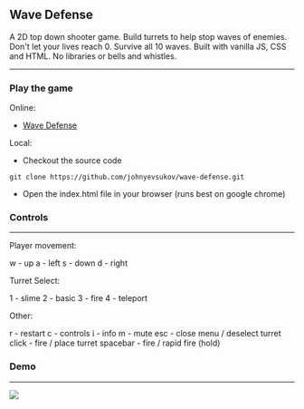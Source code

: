 Wave Defense
----

A 2D top down shooter game. Build turrets to help stop waves of enemies. Don't let your lives reach 0. Survive all 10 waves. Built with vanilla JS, CSS and HTML. No libraries or bells and whistles.

----
### Play the game

Online:

- [Wave Defense](wave-defense.vercel.app/)

Local:

- Checkout the source code

```git clone https://github.com/johnyevsukov/wave-defense.git```

- Open the index.html file in your browser (runs best on google chrome)

### Controls
----

Player movement:

w - up
a - left
s - down
d - right

Turret Select: 

1 - slime
2 - basic
3 - fire
4 - teleport

Other:

r - restart
c - controls
i - info
m - mute
esc - close menu / deselect turret
click - fire / place turret
spacebar - fire / rapid fire (hold)

### Demo
----

![](https://github.com/johnyevsukov/wave-defense/assets/10480867/2f74bcf1-2133-4f42-a7bb-d772152d6a1f)

